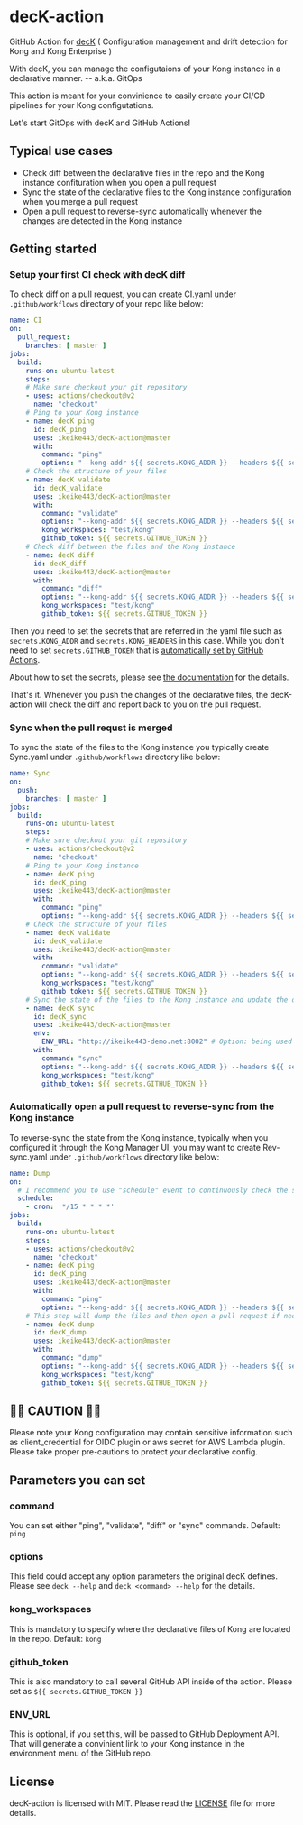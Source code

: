 # decK-action
GitHub Action for [decK](https://deck.yolo42.com/) ( Configuration management and drift detection for Kong and Kong Enterprise ) 

With decK, you can manage the configutaions of your Kong instance in a declarative manner.  -- a.k.a. GitOps 

This action is meant for your convinience to easily create your CI/CD pipelines for your Kong configutations.

Let's start GitOps with decK and GitHub Actions!

## Typical use cases

- Check diff between the declarative files in the repo and the Kong instance confituration when you open a pull request
- Sync the state of the declarative files to the Kong instance configuration when you merge a pull request
- Open a pull request to reverse-sync automatically whenever the changes are detected in the Kong instance


## Getting started
### Setup your first CI check with decK diff
To check diff on a pull request, you can create CI.yaml under `.github/workflows` directory of your repo like below:
```yaml
name: CI
on:
  pull_request:
    branches: [ master ]
jobs:
  build:
    runs-on: ubuntu-latest
    steps:
    # Make sure checkout your git repository
    - uses: actions/checkout@v2
      name: "checkout"
    # Ping to your Kong instance
    - name: decK ping
      id: decK_ping
      uses: ikeike443/decK-action@master
      with:
        command: "ping"
        options: "--kong-addr ${{ secrets.KONG_ADDR }} --headers ${{ secrets.KONG_HEADERS }}"  # This option can be ommited.  But if you want to use this you need to set the secrets in your repo settings to make it work
    # Check the structure of your files
    - name: decK validate
      id: decK_validate
      uses: ikeike443/decK-action@master 
      with:
        command: "validate"
        options: "--kong-addr ${{ secrets.KONG_ADDR }} --headers ${{ secrets.KONG_HEADERS }}" 
        kong_workspaces: "test/kong"
        github_token: ${{ secrets.GITHUB_TOKEN }}
    # Check diff between the files and the Kong instance
    - name: decK diff
      id: decK_diff
      uses: ikeike443/decK-action@master
      with:
        command: "diff"
        options: "--kong-addr ${{ secrets.KONG_ADDR }} --headers ${{ secrets.KONG_HEADERS }}" 
        kong_workspaces: "test/kong"
        github_token: ${{ secrets.GITHUB_TOKEN }}
```

Then you need to set the secrets that are referred in the yaml file such as `secrets.KONG_ADDR` and `secrets.KONG_HEADERS` in this case. While you don't need to set `secrets.GITHUB_TOKEN` that is [automatically set by GitHub Actions](https://help.github.com/en/actions/configuring-and-managing-workflows/authenticating-with-the-github_token#about-the-github_token-secret). 

About how to set the secrets, please see [the documentation](https://help.github.com/en/actions/configuring-and-managing-workflows/creating-and-storing-encrypted-secrets) for the details.

That's it.  Whenever you push the changes of the declarative files, the decK-action will check the diff and report back to you on the pull request.

### Sync when the pull requst is merged
To sync the state of the files to the Kong instance you typically create Sync.yaml under `.github/workflows` directory like below:

```yaml
name: Sync
on:
  push:
    branches: [ master ]
jobs:
  build:
    runs-on: ubuntu-latest
    steps:
    # Make sure checkout your git repository
    - uses: actions/checkout@v2
      name: "checkout"
    # Ping to your Kong instance
    - name: decK ping
      id: decK_ping
      uses: ikeike443/decK-action@master
      with:
        command: "ping"
        options: "--kong-addr ${{ secrets.KONG_ADDR }} --headers ${{ secrets.KONG_HEADERS }}"
    # Check the structure of your files 
    - name: decK validate
      id: decK_validate
      uses: ikeike443/decK-action@master
      with:
        command: "validate"
        options: "--kong-addr ${{ secrets.KONG_ADDR }} --headers ${{ secrets.KONG_HEADERS }}" 
        kong_workspaces: "test/kong"
        github_token: ${{ secrets.GITHUB_TOKEN }}
    # Sync the state of the files to the Kong instance and update the deployment status in your repo by GitHub Deployment API
    - name: decK sync
      id: decK_sync
      uses: ikeike443/decK-action@master
      env:
        ENV_URL: "http://ikeike443-demo.net:8002" # Option: being used in the deployment status
      with:
        command: "sync"
        options: "--kong-addr ${{ secrets.KONG_ADDR }} --headers ${{ secrets.KONG_HEADERS }}" 
        kong_workspaces: "test/kong"
        github_token: ${{ secrets.GITHUB_TOKEN }}
```

### Automatically open a pull request to reverse-sync from the Kong instance 
To reverse-sync the state from the Kong instance, typically when you configured it through the Kong Manager UI, you may want to create Rev-sync.yaml under `.github/workflows` directory like below:

```yaml
name: Dump
on:
  # I recommend you to use "schedule" event to continuously check the state of the Kong instance
  schedule:
    - cron: '*/15 * * * *'
jobs:
  build:
    runs-on: ubuntu-latest
    steps:
    - uses: actions/checkout@v2
      name: "checkout"
    - name: decK ping
      id: decK_ping
      uses: ikeike443/decK-action@master
      with:
        command: "ping"
        options: "--kong-addr ${{ secrets.KONG_ADDR }} --headers ${{ secrets.KONG_HEADERS }}"
    # This step will dump the files and then open a pull request if needed
    - name: decK dump
      id: decK_dump
      uses: ikeike443/decK-action@master
      with:
        command: "dump"
        options: "--kong-addr ${{ secrets.KONG_ADDR }} --headers ${{ secrets.KONG_HEADERS }} --all-workspaces" 
        kong_workspaces: "test/kong"
        github_token: ${{ secrets.GITHUB_TOKEN }}
```

## 🚧🚧 CAUTION 🚧🚧
Please note your Kong configuration may contain sensitive information such as client_credential for OIDC plugin or aws secret for AWS Lambda plugin.  Please take proper pre-cautions to protect your declarative config.

## Parameters you can set

### command
You can set either "ping", "validate", "diff" or "sync" commands.  Default: `ping`

### options
This field could accept any option parameters the original decK defines.  Please see `deck --help` and `deck <command> --help` for the details.

### kong_workspaces
This is mandatory to specify where the declarative files of Kong are located in the repo.  Default: `kong`

### github_token
This is also mandatory to call several GitHub API inside of the action.  Please set as `${{ secrets.GITHUB_TOKEN }}`

### ENV_URL
This is optional, if you set this, will be passed to GitHub Deployment API.  That will generate a convinient link to your Kong instance in the environment menu of the GitHub repo. 

## License

decK-action is licensed with MIT.
Please read the [LICENSE](LICENSE) file for more details.
